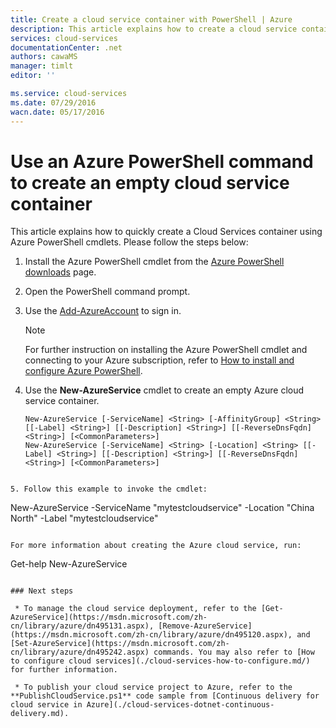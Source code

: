 ```yaml
---
title: Create a cloud service container with PowerShell | Azure
description: This article explains how to create a cloud service container with PowerShell. The container hosts web and worker roles.
services: cloud-services
documentationCenter: .net
authors: cawaMS
manager: timlt
editor: ''

ms.service: cloud-services
ms.date: 07/29/2016
wacn.date: 05/17/2016
---
```


# Use an Azure PowerShell command to create an empty cloud service container
This article explains how to quickly create a Cloud Services container using Azure PowerShell cmdlets. Please follow the steps below:

1. Install the Azure PowerShell cmdlet from the [Azure PowerShell downloads](http://aka.ms/webpi-azps) page.
2. Open the PowerShell command prompt.
3. Use the [Add-AzureAccount](https://msdn.microsoft.com/zh-cn/library/dn495128.aspx) to sign in.

    > [!NOTE]
    > For further instruction on installing the Azure PowerShell cmdlet and connecting to your Azure subscription, refer to [How to install and configure Azure PowerShell](../powershell-install-configure.md).

4. Use the **New-AzureService** cmdlet to create an empty Azure cloud service container.

    ```
    New-AzureService [-ServiceName] <String> [-AffinityGroup] <String> [[-Label] <String>] [[-Description] <String>] [[-ReverseDnsFqdn] <String>] [<CommonParameters>]
    New-AzureService [-ServiceName] <String> [-Location] <String> [[-Label] <String>] [[-Description] <String>] [[-ReverseDnsFqdn] <String>] [<CommonParameters>]
```

5. Follow this example to invoke the cmdlet:
```
New-AzureService -ServiceName "mytestcloudservice" -Location "China North" -Label "mytestcloudservice"
```

For more information about creating the Azure cloud service, run:
```
Get-help New-AzureService
```

### Next steps

 * To manage the cloud service deployment, refer to the [Get-AzureService](https://msdn.microsoft.com/zh-cn/library/azure/dn495131.aspx), [Remove-AzureService](https://msdn.microsoft.com/zh-cn/library/azure/dn495120.aspx), and [Set-AzureService](https://msdn.microsoft.com/zh-cn/library/azure/dn495242.aspx) commands. You may also refer to [How to configure cloud services](./cloud-services-how-to-configure.md/) for further information.

 * To publish your cloud service project to Azure, refer to the  **PublishCloudService.ps1** code sample from [Continuous delivery for cloud service in Azure](./cloud-services-dotnet-continuous-delivery.md).